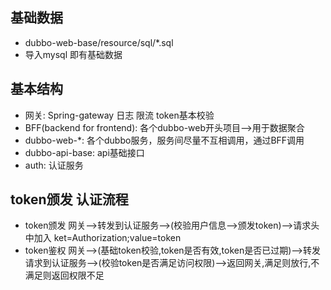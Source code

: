 ## 基础数据

- dubbo-web-base/resource/sql/*.sql
- 导入mysql 即有基础数据 

## 基本结构

- 网关: Spring-gateway 日志 限流 token基本校验
- BFF(backend for frontend): 各个dubbo-web开头项目-->用于数据聚合
- dubbo-web-*: 各个dubbo服务，服务间尽量不互相调用，通过BFF调用
- dubbo-api-base: api基础接口
- auth: 认证服务 

## token颁发 认证流程

- token颁发
    网关-->转发到认证服务-->(校验用户信息-->颁发token)-->请求头中加入 ket=Authorization;value=token
- token鉴权
    网关-->(基础token校验,token是否有效,token是否已过期)-->转发请求到认证服务-->(校验token是否满足访问权限)-->返回网关,满足则放行,不满足则返回权限不足